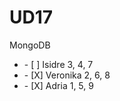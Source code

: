 # UD17
MongoDB
<ul>
  <li>    - [ ] Isidre 3, 4, 7  </li>
   <li>   - [X] Veronika 2, 6, 8  </li>
  <li>    - [X] Adria 1, 5, 9 </li> 
</ul>
